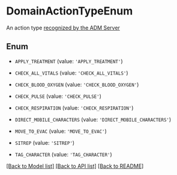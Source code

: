 # DomainActionTypeEnum

An action type [recognized by the ADM Server](https://github.com/NextCenturyCorporation/itm-evaluation-client?tab=readme-ov-file#available-actions)

## Enum

* `APPLY_TREATMENT` (value: `'APPLY_TREATMENT'`)

* `CHECK_ALL_VITALS` (value: `'CHECK_ALL_VITALS'`)

* `CHECK_BLOOD_OXYGEN` (value: `'CHECK_BLOOD_OXYGEN'`)

* `CHECK_PULSE` (value: `'CHECK_PULSE'`)

* `CHECK_RESPIRATION` (value: `'CHECK_RESPIRATION'`)

* `DIRECT_MOBILE_CHARACTERS` (value: `'DIRECT_MOBILE_CHARACTERS'`)

* `MOVE_TO_EVAC` (value: `'MOVE_TO_EVAC'`)

* `SITREP` (value: `'SITREP'`)

* `TAG_CHARACTER` (value: `'TAG_CHARACTER'`)

[[Back to Model list]](../README.md#documentation-for-models) [[Back to API list]](../README.md#documentation-for-api-endpoints) [[Back to README]](../README.md)


